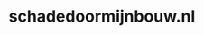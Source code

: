 ---
layout: post
title:  "schadedoormijnbouw.nl"
internal_url:  "/dutchgov/schadedoormijnbouw.nl.html"
categories: dutchgov
---